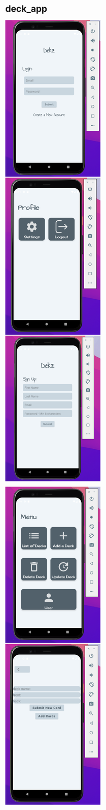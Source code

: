# deck_app
<p float="left">
<img src="images/login.png" width="300">
<img src="images/user.png" width="300">
<img src="images/signup.png" width="300">
</p>
<p float="left">
<img src="images/Menu.png" width="300">
<img src="images/add_deck.png" width="300">
</p>

